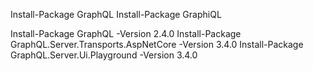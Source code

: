 Install-Package GraphQL
Install-Package GraphiQL

Install-Package GraphQL -Version 2.4.0
Install-Package GraphQL.Server.Transports.AspNetCore -Version 3.4.0
Install-Package GraphQL.Server.Ui.Playground -Version 3.4.0	